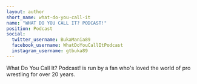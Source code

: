 ```yaml
---
layout: author
short_name: what-do-you-call-it
name: "WHAT DO YOU CALL IT? PODCAST!"
position: Podcast
social:
  twitter_username: BukaMania89
  facebook_username: WhatDoYouCallItPodcast
  instagram_username: gtbuka89
---
```

What Do You Call It? Podcast! is run by a fan who's loved the world of pro wrestling for over 20 years.
